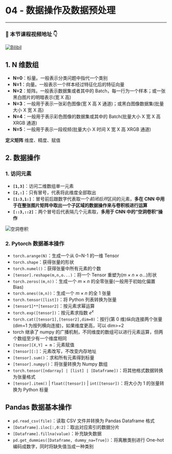 # 04 - 数据操作及数据预处理

---

### 🎦 本节课程视频地址 👇

[![Bilibil](https://i1.hdslb.com/bfs/archive/2bed5e04146c92346fae88a6d41156002ab49fb7.jpg@640w_400h_100Q_1c.webp)](https://www.bilibili.com/video/BV1CV411Y7i4)

## 1. N 维数组

- **N=0**：标量。一般表示分类问题中指代一个类别
- **N=1**：向量。一般表示一个样本经过特征化后的特征向量
- **N=2**：矩阵。一般表示数据集或者其中的 Batch，每一行为一个样本；或一张黑白图片的明暗表示(宽 X 高)
- **N=3**：一般用于表示一张彩色图像(宽 X 高 X 通道)；或黑白图像数据集(批量大小 X 宽 X 高)
- **N=4**：一般用于表示彩色图像的数据集或其中的 Batch(批量大小 X 宽 X 高 XRGB 通道)
- **N=5**：一般用于表示一段视频(批量大小 X 时间 X 宽 X 高 XRGB 通道)

**定义矩阵**
维度、精度、赋值

## 2. 数据操作

### 1. 访问元素

- **`[1,3]`**：访问二维数组单一元素
- **`[2,:]`**：只有冒号，代表将此维度全部取出
- **`[1:3,1:]`**：冒号前后跟数字代表取一个*前闭后开*区间的元素，**多在 CNN 中用于在整张图片矩阵中取出一个子区域的数据操作来与卷积核进行运算**
- **`[::3,::2]`**：两个冒号后代表隔几个元素取，**多用于 CNN 中的“空洞卷积”操作**

![空洞卷积](https://oscimg.oschina.net/oscnet/239b526729ef1ca62868d6269c62831ce24.jpg)

### 2. Pytorch 数据基本操作

- `torch.arange(N)`：生成一个从 0~N-1 的一维 Tensor
- `torch.shape`：获得张量的形状
- `torch.numel()`：获得张量中所有元素的个数
- `[tensor].reshape(m,n,o...)`：将一个 Tensor 重塑为$(m \times n \times o...)$形状
- `torch.zeros((m,n))`：生成一个 $m \times n$ 的全零张量(一般用于初始化偏置 Bias)
- `torch.ones((m,n))`：生成一个 $m \times n$ 的全 1 张量
- `torch.tensor([list])`：将 Python 列表转换为张量
- `[tensor1]**[tensor2]`：按元素求幂运算
- `torch.exp([tensor])`：按元素求指数 $e^x$
- `torch.cat([tensor1],[tensor2],dim=0)`：按行(第 0 维)纵向连接两个张量(dim=1 为按列横向连接)，如果维度更高，可以 dim>=2
- torch 继承了 numpy 的广播机制，不同维度的数组可以进行元素运算，但两个数组至少有一个维度相同
- `[tensor][X,Y] = m`：元素赋值
- `[tensor][:]`：元素改写，不改变内存地址
- `[tensor].sum()`：求和所有元素得到标量
- `[tensor].numpy()`：将张量转换为 Numpy 数组
- `torch.tensor([ndarray] | [list] | [Dataframe])`：将其他格式数据转换为张量格式
- `[tensor].item()` | `float([tensor])` | `int([tensor])`：将大小为 1 的张量转换为 Python 标量

## Pandas 数据基本操作

- `pd.read_csv(file)`：读取 CSV 文件并转换为 Pandas Dataframe 格式
- `[Dataframe].iloc[:,0:2]`：取出对应索引的数据分片
- `[Dataframe].fillna(value)`：补充缺失数据
- `pd.get_dummies([Dataframe, dummy_na=True])`：将离散类别进行 One-hot 编码成数字，同时将缺失值当成一种类别
